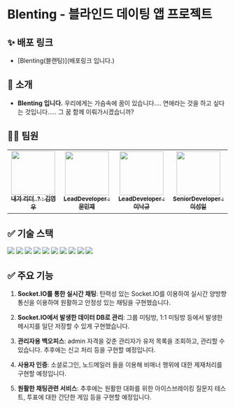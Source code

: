 # Blenting - 블라인드 데이팅 앱 프로젝트

## ✨ 배포 링크

- [Blenting(블랜팅)](배포링크 입니다.)

## 👋 소개

- **Blenting 입니다.** 우리에게는 가슴속에 꿈이 있습니다.... 연애라는 것을 하고 싶다는 것입니다..... 그 꿈 함께 이뤄가시겠습니까?

## 👩‍💻 팀원

<table>
  <tbody>
    <tr>
      <td align="center"><a href="https://github.com/YoungOops"><img src="https://avatars.githubusercontent.com/u/143402260?v=4" width="100px;" alt=""/><br /><sub><b> 내가 리더..? : 김영우 </b></sub></a><br /></td>
      <td align="center"><a href="https://github.com/MinJae-Mun"><img src="https://avatars.githubusercontent.com/u/80499417?v=4" width="100px;" alt=""/><br /><sub><b> LeadDeveloper : 문민재 </b></sub></a><br /></td>
      <td align="center"><a href="https://github.com/LeeNakKyu"><img src="https://avatars.githubusercontent.com/u/73208951?v=4" width="100px;" alt=""/><br /><sub><b> LeadDeveloper : 이낙규 </b></sub></a><br /></td>
      <td align="center"><a href="https://github.com/modolee"><img src="https://avatars.githubusercontent.com/u/34900418?v=4" width="100px;" alt=""/><br /><sub><b> SeniorDeveloper : 이성일 </b></sub></a><br /></td>
    </tr>
  </tbody>
</table>

## ✅ 기술 스택

<img  src="https://img.shields.io/badge/node.js-339933?style=for-the-badge&logo=Node.js&logoColor=white">
<!-- node.js -->
<img  src="https://img.shields.io/badge/express-000000?style=for-the-badge&logo=express&logoColor=white">
<!-- express -->
<img  src="https://img.shields.io/badge/git-F05032?style=for-the-badge&logo=git&logoColor=white">
<!-- git -->
<img  src="https://img.shields.io/badge/github-181717?style=for-the-badge&logo=github&logoColor=white">
<!-- 깃허브 -->
<img  src="https://img.shields.io/badge/amazonrds-527FFF?style=for-the-badge&logo=amazonrds&logoColor=white">
<!-- rds -->
<img  src="https://img.shields.io/badge/mysql-4479A1?style=for-the-badge&logo=mysql&logoColor=white">
<!-- mysql -->
<img  src="https://img.shields.io/badge/prisma-2D3748?style=for-the-badge&logo=prisma&logoColor=white">
<!-- prisma -->
<img  src="https://img.shields.io/badge/Socket.io-black?style=for-the-badge&logo=socket.io&badgeColor=010101">
<!-- socket.io -->
<img  src="https://img.shields.io/badge/JWT-black?style=for-the-badge&logo=JSON%20web%20tokens">
<!-- JWT -->
<img  src="https://img.shields.io/badge/NODEMON-%23323330.svg?style=for-the-badge&logo=nodemon&logoColor=%BBDEAD">
<!-- nodemon -->

## ✅ 주요 기능

1. **Socket.IO를 통한 실시간 채팅**: 탄력성 있는 Socket.IO를 이용하여 실시간 양방향 통신을 이용하여 원활하고 안정성 있는 채팅을 구현했습니다.

2. **Socket.IO에서 발생한 데이터 DB로 관리**: 그룹 미팅방, 1:1 미팅방 등에서 발생한 메시지를 일단 저장할 수 있게 구현했습니다.

3. **관리자용 백오피스**: admin 자격을 갖춘 관리자가 유저 목록을 조회하고, 관리할 수 있습니다. 추후에는 신고 처리 등을 구현할 예정입니다.

4. **사용자 인증**: 소셜로그인, 노드메일러 들을 이용해 비매너 행위에 대한 제재처리를 구현할 예정입니다.

5. **원활한 채팅관련 서비스**: 추후에는 원활한 대화를 위한 아이스브레이킹 질문지 테스트, 투표에 대한 간단한 게임 등을 구현할 예정입니다.
